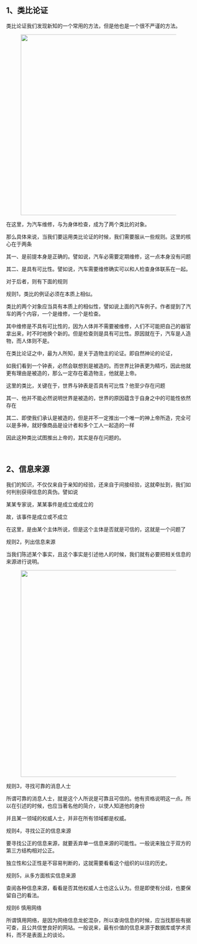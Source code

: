 <h2>1、类比论证</h2><p data-pid="Zr4nU7em">类比论证我们发现新知的一个常用的方法，但是他也是一个很不严谨的方法。</p><figure data-size="normal"><img src="https://pic1.zhimg.com/v2-7260750941af0e5c9ef7ffe47d722530_720w.jpg?source=d16d100b" data-caption="" data-size="normal" data-rawwidth="493" data-rawheight="171" class="origin_image zh-lightbox-thumb" width="493" data-original="https://picx.zhimg.com/v2-7260750941af0e5c9ef7ffe47d722530_720w.jpg?source=d16d100b"></figure><p data-pid="Cs_OPbSB">在这里，为汽车维修，与为身体检查，成为了两个类比的对象。</p><p data-pid="GxCAPkzK">那么具体来说，当我们要运用类比论证的时候，我们需要服从一些规则。这里的核心在于两条</p><p data-pid="Aa16G7q1">其一、是前提本身是正确的。譬如说，汽车必需要定期维修，这一点本身没有问题</p><p data-pid="7x8GaMlK">其二、是具有可比性。譬如说，汽车需要维修确实可以和人检查身体联系在一起。</p><p data-pid="fItX6FGa">对于后者，则有下面的规则</p><p data-pid="Z4juGLnk">规则1，类比的例证必须在本质上相似。</p><p data-pid="CyXmabkZ">类比的两个对象应当具有本质上的相似性，譬如说上面的汽车例子。作者提到了汽车的两个内容，一个是维修，一个是检查。</p><p data-pid="YKzyrhJs">其中维修是不具有可比性的，因为人体并不需要被维修，人们不可能把自己的器官拿出来，时不时地换个新的。但是检查则是具有可比性。原因就在于，汽车是人造物，而人体则不是。</p><p data-pid="Sx_LXobp">在类比论证之中，最为人所知，是关于造物主的论证。即自然神论的论证，</p><p data-pid="fDO7Fmtp">如我们看到一个钟表，必然会联想到是被造的。而世界比钟表更为精巧，因此他就更有理由是被造的，那么一定存在着造物主，他就是上帝。</p><p data-pid="ahyIoio8">这里的类比，关键在于，世界与钟表是否具有可比性？他至少存在问题</p><p data-pid="SGbNcZqA">其一、他并不能必然说明世界是被造的，世界的原因蕴含于自身之中的可能性依然存在</p><p data-pid="1Eo0Cpsw">其二、即使我们承认是被造的，但是并不一定推出一个唯一的神上帝所造，完全可以是多神，就好像商品是设计者和多个工人一起造的一样</p><p data-pid="TyN_a-hx">因此这种类比试图推出上帝的，其实是存在问题的。</p><p><br></p><h2>2、信息来源</h2><p data-pid="v0ddI8rD">我们的知识，不仅仅来自于亲知的经验，还来自于间接经验，这就牵扯到，我们如何判别获得信息的真伪。譬如说</p><p data-pid="9Gz-9hoy">某某专家说，某某事件是成立或成立的</p><p data-pid="ciwl2_3Y">故，该事件是成立或不成立</p><p data-pid="o4HJrNKf">在这里，是由某个主体所说，但是这个主体是否就是可信的，这就是一个问题了</p><p data-pid="HHTmGzXV">规则2，列出信息来源</p><p data-pid="ifkGe7pX">当我们陈述某个事实，且这个事实是引述他人的时候，我们就有必要把相关信息的来源进行说明。</p><figure data-size="normal"><img src="https://pica.zhimg.com/v2-c0a0b3582d3eb5c4113760002796e215_720w.jpg?source=d16d100b" data-caption="" data-size="normal" data-rawwidth="564" data-rawheight="334" class="origin_image zh-lightbox-thumb" width="564" data-original="https://picx.zhimg.com/v2-c0a0b3582d3eb5c4113760002796e215_720w.jpg?source=d16d100b"></figure><p data-pid="nfqdM9UM">规则3，寻找可靠的消息人士</p><p data-pid="frrW_Dcv">所谓可靠的消息人士，就是这个人所说是可靠且可信的。他有资格说明这一点。所以在引述的时候，也应当著名他的简介，以使人知道他的身份</p><p data-pid="pRjTTWuq">并且某一领域的权威人士，并非在所有领域都是权威。</p><p data-pid="aoVQNYOy">规则4，寻找公正的信息来源</p><p data-pid="-MlcSIx7">要寻找公正的信息来源，就要丢弃单一信息来源的可能性。一般说来独立于双方的第三方结构相对公正。</p><p data-pid="pb3KJe5T">独立性和公正性是不容易判断的，这就需要看看这个组织的以往的历史。</p><p data-pid="uh7NL3xJ">规则5，从多方面核实信息来源</p><p data-pid="kUZV8Cp9">查阅各种信息来源，看看是否其他权威人士也这么认为。但是即使有分歧，也要保留自己的看法。</p><p data-pid="2s5CsjXD">规则6 慎用网络</p><p data-pid="6KcR2UpW">所谓慎用网络，是因为网络信息龙蛇混杂，所以查询信息的时候，应当找那些有据可查，且公共信誉良好的网站。一般说来，最有价值的信息来源于数据库或学术资料，而不是表面上的谈论。</p>